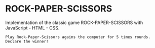 # ROCK-PAPER-SCISSORS
Implementation of the classic game ROCK-PAPER-SCISSORS with JavaScript - HTML - CSS.


    Play Rock-Paper-Scissors agains the computer for 5 times rounds.
    Declare the winner! 

